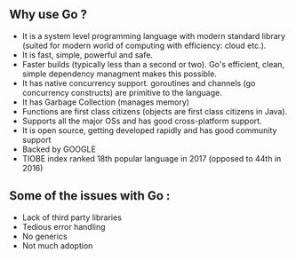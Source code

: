 ## Why use Go ?
- It is a system level programming language with modern standard library (suited for modern world of computing with efficiency: cloud etc.).
- It is fast, simple, powerful and safe. 
- Faster builds (typically less than a second or two). Go's efficient, clean, simple dependency managment makes this possible.
- It has native concurrency support. goroutines and channels (go concurrency constructs) are primitive to the language.
- It has Garbage Collection (manages memory)
- Functions are first class citizens (objects are first class citizens in Java).
- Supports all the major OSs and has good cross-platform support.
- It is open source, getting developed rapidly and has good community support
- Backed by GOOGLE
- TIOBE index ranked 18th popular language in 2017 (opposed to 44th in 2016)

## Some of the issues with Go :
- Lack of third party libraries
- Tedious error handling
- No generics
- Not much adoption
